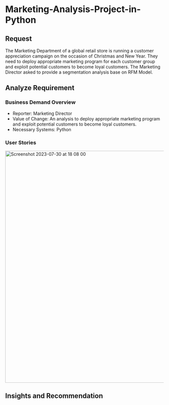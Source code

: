 # Marketing-Analysis-Project-in-Python

## Request
The Marketing Department of a global retail store is running a customer appreciation campaign on the occasion of Christmas and New Year. They need to deploy appropriate marketing program for each customer group and exploit potential customers to become loyal customers.
The Marketing Director asked to provide a segmentation analysis base on RFM Model. 


## Analyze Requirement 

### Business Demand Overview
* Reporter: Marketing Director
* Value of Change: An analysis to deploy appropriate marketing program and exploit potential customers to become loyal customers.
* Necessary Systems: Python

### User Stories
<img width="736" alt="Screenshot 2023-07-30 at 18 08 00" src="https://github.com/ChloeM1515/Sales-Management-Project-in-PowerBI/assets/130263988/7ebbf480-48c3-4462-9ba4-9ecaea22cdb6">


## Insights and Recommendation
